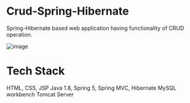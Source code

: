 # Crud-Spring-Hibernate

Spring-Hibernate based web application having functionality of CRUD operation.

![image](https://user-images.githubusercontent.com/42957988/178133845-0c30eecc-c5f6-49be-8e87-b15b599439d9.png)

# Tech Stack

HTML, CSS, JSP
Java 1.8, Spring 5, Spring MVC, Hibernate
MySQL workbench
Tomcat Server


